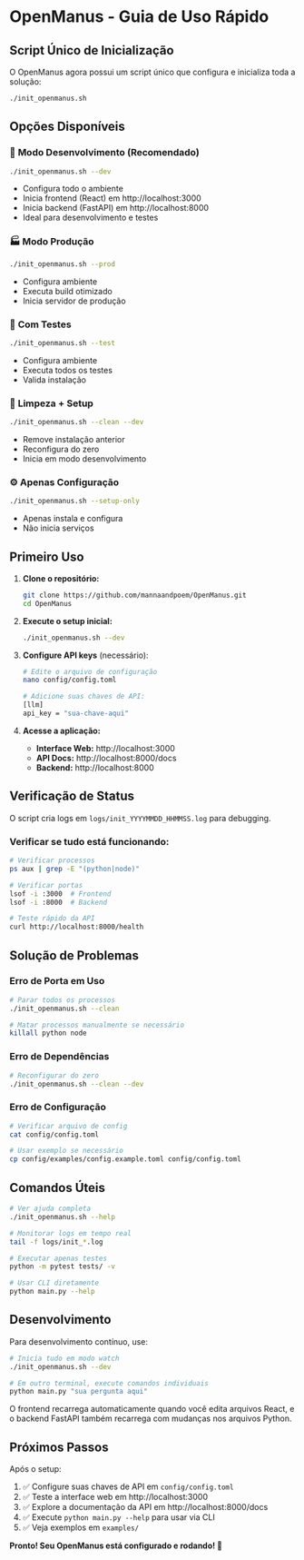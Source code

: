 # OpenManus - Guia de Uso Rápido

## Script Único de Inicialização

O OpenManus agora possui um script único que configura e inicializa toda a solução:

```bash
./init_openmanus.sh
```

## Opções Disponíveis

### 🚀 **Modo Desenvolvimento (Recomendado)**
```bash
./init_openmanus.sh --dev
```
- Configura todo o ambiente
- Inicia frontend (React) em http://localhost:3000
- Inicia backend (FastAPI) em http://localhost:8000
- Ideal para desenvolvimento e testes

### 🏭 **Modo Produção**
```bash
./init_openmanus.sh --prod
```
- Configura ambiente
- Executa build otimizado
- Inicia servidor de produção

### 🧪 **Com Testes**
```bash
./init_openmanus.sh --test
```
- Configura ambiente
- Executa todos os testes
- Valida instalação

### 🧹 **Limpeza + Setup**
```bash
./init_openmanus.sh --clean --dev
```
- Remove instalação anterior
- Reconfigura do zero
- Inicia em modo desenvolvimento

### ⚙️ **Apenas Configuração**
```bash
./init_openmanus.sh --setup-only
```
- Apenas instala e configura
- Não inicia serviços

## Primeiro Uso

1. **Clone o repositório:**
   ```bash
   git clone https://github.com/mannaandpoem/OpenManus.git
   cd OpenManus
   ```

2. **Execute o setup inicial:**
   ```bash
   ./init_openmanus.sh --dev
   ```

3. **Configure API keys** (necessário):
   ```bash
   # Edite o arquivo de configuração
   nano config/config.toml

   # Adicione suas chaves de API:
   [llm]
   api_key = "sua-chave-aqui"
   ```

4. **Acesse a aplicação:**
   - **Interface Web:** http://localhost:3000
   - **API Docs:** http://localhost:8000/docs
   - **Backend:** http://localhost:8000

## Verificação de Status

O script cria logs em `logs/init_YYYYMMDD_HHMMSS.log` para debugging.

### Verificar se tudo está funcionando:
```bash
# Verificar processos
ps aux | grep -E "(python|node)"

# Verificar portas
lsof -i :3000  # Frontend
lsof -i :8000  # Backend

# Teste rápido da API
curl http://localhost:8000/health
```

## Solução de Problemas

### Erro de Porta em Uso
```bash
# Parar todos os processos
./init_openmanus.sh --clean

# Matar processos manualmente se necessário
killall python node
```

### Erro de Dependências
```bash
# Reconfigurar do zero
./init_openmanus.sh --clean --dev
```

### Erro de Configuração
```bash
# Verificar arquivo de config
cat config/config.toml

# Usar exemplo se necessário
cp config/examples/config.example.toml config/config.toml
```

## Comandos Úteis

```bash
# Ver ajuda completa
./init_openmanus.sh --help

# Monitorar logs em tempo real
tail -f logs/init_*.log

# Executar apenas testes
python -m pytest tests/ -v

# Usar CLI diretamente
python main.py --help
```

## Desenvolvimento

Para desenvolvimento contínuo, use:

```bash
# Inicia tudo em modo watch
./init_openmanus.sh --dev

# Em outro terminal, execute comandos individuais
python main.py "sua pergunta aqui"
```

O frontend recarrega automaticamente quando você edita arquivos React, e o backend FastAPI também recarrega com mudanças nos arquivos Python.

## Próximos Passos

Após o setup:

1. ✅ Configure suas chaves de API em `config/config.toml`
2. ✅ Teste a interface web em http://localhost:3000
3. ✅ Explore a documentação da API em http://localhost:8000/docs
4. ✅ Execute `python main.py --help` para usar via CLI
5. ✅ Veja exemplos em `examples/`

**Pronto! Seu OpenManus está configurado e rodando! 🎉**
